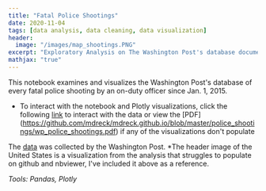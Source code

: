 ```yaml
---
title: "Fatal Police Shootings"
date: 2020-11-04
tags: [data analysis, data cleaning, data visualization]
header:
  image: "/images/map_shootings.PNG" 
excerpt: "Exploratory Analysis on The Washington Post's database documenting every fatal shooting by on-duty police officer since Jan. 1, 2015. _Tools: Pandas, Plotly_"
mathjax: "true"
---
```

This notebook examines and visualizes the Washington Post's database of every fatal police shooting by an on-duty officer since Jan. 1, 2015.
 
- To interact with the notebook and Plotly visualizations, click the following [link](https://nbviewer.jupyter.org/github/mdreck/mdreck.github.io/blob/master/police_shootings/wp_police_shootings.ipynb#) to interact with the data or view the [PDF] (https://github.com/mdreck/mdreck.github.io/blob/master/police_shootings/wp_police_shootings.pdf) if any of the visualizations don't populate

The [data](https://github.com/washingtonpost/data-police-shootings/blob/master/fatal-police-shootings-data.csv) was collected by the Washington Post. 
*The header image of the United States is a visualization from the analysis that struggles to populate on github and nbviewer, I've included it above as a reference.  

_Tools: Pandas, Plotly_
